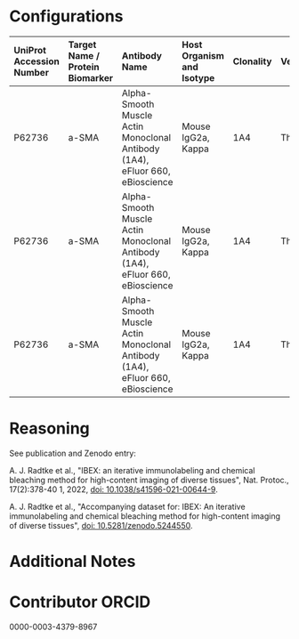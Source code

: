 # Configurations

| UniProt Accession Number   | Target Name / Protein Biomarker   | Antibody Name                                                                | Host Organism and Isotype   | Clonality   | Vendor   | Catalog Number   | Conjugate   | RRID       | Application   | Method           | Tissue Preservation   | Tissue           | Detergent         | Antigen Retrieval Conditions   | Dye Inactivation Conditions                                            | Result   | Agree        | Disagree   |
|:---------------------------|:----------------------------------|:-----------------------------------------------------------------------------|:----------------------------|:------------|:---------|:-----------------|:------------|:-----------|:--------------|:-----------------|:----------------------|:-----------------|:------------------|:-------------------------------|:-----------------------------------------------------------------------|:---------|:-------------|:-----------|
| P62736                     | a-SMA                             | Alpha-Smooth Muscle Actin Monoclonal Antibody (1A4), eFluor 660, eBioscience | Mouse IgG2a, Kappa          | 1A4         | Thermo   | 50-9760-82       | eF660       | AB_2574362 | IHC-P         | IBEX2D Automated | FFPE                  | Human kidney     | 0.3% Triton-X-100 | AR6 for 40 minutes at 95C      | 0.5 mg/ml LiBH4 10 minutes continuous exchange with automated protocol | Success  | [+](#reason1) |            |
| P62736                     | a-SMA                             | Alpha-Smooth Muscle Actin Monoclonal Antibody (1A4), eFluor 660, eBioscience | Mouse IgG2a, Kappa          | 1A4         | Thermo   | 50-9760-82       | eF660       | AB_2574362 | IHC-Fr        | IBEX2D Automated | 1% PFA Fixed Frozen   | Human lymph node | 0.3% Triton-X-100 |                                | 0.5 mg/ml LiBH4 10 minutes continuous exchange with automated protocol | Success  | [+](#reason1) |            |
| P62736                     | a-SMA                             | Alpha-Smooth Muscle Actin Monoclonal Antibody (1A4), eFluor 660, eBioscience | Mouse IgG2a, Kappa          | 1A4         | Thermo   | 50-9760-82       | eF660       | AB_2574362 | IHC-Fr        | IBEX2D Automated | 1% PFA Fixed Frozen   | Human skin       | 0.3% Triton-X-100 |                                | 0.5 mg/ml LiBH4 10 minutes continuous exchange with automated protocol | Success  | [+](#reason1) |            |

# Reasoning

<a name="reason1"></a>
See publication and Zenodo entry:

A. J. Radtke et al., "IBEX: an iterative immunolabeling and chemical bleaching
 method for high-content imaging of diverse tissues", Nat. Protoc., 17(2):378-40
1, 2022, [doi: 10.1038/s41596-021-00644-9](https://doi.org/10.1038/s41596-021-00644-9).

A. J. Radtke et al., "Accompanying dataset for: IBEX: An iterative immunolabeling and chemical 
bleaching method for high-content imaging of diverse tissues",
[doi: 10.5281/zenodo.5244550](https://doi.org/10.5281/zenodo.5244551).


# Additional Notes

# Contributor ORCID

0000-0003-4379-8967
